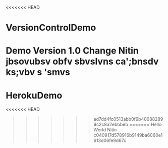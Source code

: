 <<<<<<< HEAD
# VersionControlDemo
Demo 
Version 1.0 Change
Nitin jbsovubsv obfv
sbvslvns
ca';bnsdv
ks;vbv
s
'smvs
=======
# HerokuDemo
<<<<<<< HEAD
>>>>>>> ad7dd4fc0513abb0f9b406882899c2c8a2ebbbeb
=======
Hello World Nitin
>>>>>>> c040917d578916b9149ba6060e1613d06fe9d67c
